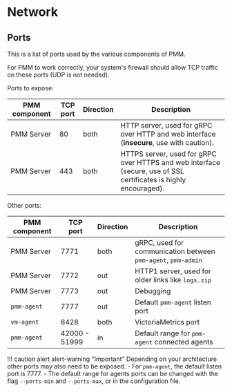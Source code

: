 # Network

## Ports

This is a list of ports used by the various components of PMM.

For PMM to work correctly, your system's firewall should allow TCP traffic on these ports (UDP is not needed).

Ports to expose:

| PMM component | TCP port      | Direction     | Description
|---------------|---------------|---------------|-----------------------------------------------------------------------------------------------------------------
| PMM Server    |   80          | both          | HTTP server, used for gRPC over HTTP and web interface (**insecure**, use with caution).
| PMM Server    |  443          | both          | HTTPS server, used for gRPC over HTTPS and web interface (secure, use of SSL certificates is highly encouraged).

Other ports:

| PMM component | TCP port      | Direction     | Description
|---------------|---------------|---------------|------
| PMM Server    | 7771          | both          | gRPC, used for communication between `pmm-agent`, `pmm-admin`
| PMM Server    | 7772          | out           | HTTP1 server, used for older links like `logs.zip`
| PMM Server    | 7773          | out           | Debugging
| `pmm-agent`   | 7777          | out           | Default `pmm-agent` listen port
| `vm-agent`    | 8428          | both          | VictoriaMetrics port
| `pmm-agent`   | 42000 - 51999 | in            | Default range for `pmm-agent` connected agents

!!! caution alert alert-warning "Important"
    Depending on your architecture other ports may also need to be exposed.
    - For `pmm-agent`, the default listen port is 7777.
    - The default range for agents ports can be changed with the flag `--ports-min` and  `--ports-max`, or in the configuration file.
